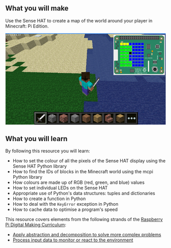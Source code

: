 ## What you will make
Use the Sense HAT to create a map of the world around your player in Minecraft: Pi Edition.

![minecraft sense hat map](images/minecraft_sense_hat_map.png)

## What you will learn
By following this resource you will learn:

- How to set the colour of all the pixels of the Sense HAT display using the Sense HAT Python library
- How to find the IDs of blocks in the Minecraft world using the mcpi Python library
- How colours are made up of RGB (red, green, and blue) values
- How to set individual LEDs on the Sense HAT
- Appropriate use of Python's data structures: tuples and dictionaries
- How to create a function in Python
- How to deal with the `KeyError` exception in Python
- How to cache data to optimise a program's speed

This resource covers elements from the following strands of the [Raspberry Pi Digital Making Curriculum](https://www.raspberrypi.org/curriculum/):

- [Apply abstraction and decomposition to solve more complex problems](https://www.raspberrypi.org/curriculum/programming/developer)
- [Process input data to monitor or react to the environment](https://www.raspberrypi.org/curriculum/physical-computing/developer)

